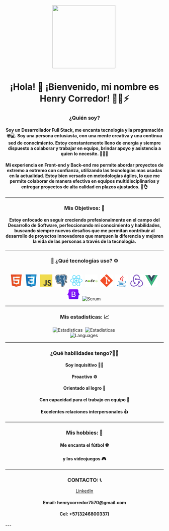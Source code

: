 <div id="header" align="center">
    <img src="https://media.giphy.com/media/v1.Y2lkPTc5MGI3NjExZ3BpOGZ1dXEya2U1OGxpanh3azh5eGtoc3QxcnUzeHljeXMyeWhnNyZlcD12MV9pbnRlcm5hbF9naWZfYnlfaWQmY3Q9Zw/l3q2KRkOVYvi8WfU4/giphy.gif" width="200" height="200"/>&nbsp;
    <h1>¡Hola! 👋 ¡Bienvenido, mi nombre es Henry Corredor! 🕵️‍♂️⚡</h1>
    <h3>¿Quién soy?</h3>
    <h4>Soy un Desarrollador Full Stack, me encanta tecnología y la programación 🤓💻. Soy una persona entusiasta, con una mente creativa y una continua sed de conocimiento. Estoy constantemente lleno de energía y siempre dispuesto a colaborar y trabajar en equipo, brindar apoyo y asistencia a quien lo necesite. 🤝💪😉</h4>
    <h4>Mi experiencia en Front-end y Back-end me permite abordar proyectos de extremo a extremo con confianza, utilizando las tecnologías mas usadas en la actualidad. Estoy bien versado en metodologías ágiles, lo que me permite colaborar de manera efectiva en equipos multidisciplinarios y entregar proyectos de alta calidad en plazos ajustados. 🚀👌</h4> 
</div>

---
<div align="center">
    <h3>Mis Objetivos: 🎯</h3>
    <h4>Estoy enfocado en seguir creciendo profesionalmente en el campo del Desarrollo de Software, perfeccionando mi conocimiento y habilidades, buscando siempre nuevos desafíos que me permitan contribuir al desarrollo de proyectos innovadores que marquen la diferencia y mejoren la vida de las personas a través de la tecnología.</h4>
</div>

---
<div align="center">
    <h3>🔨 ¿Qué tecnologías uso? ⚙️</h3> 
    <br/>   
    <div>
        <img src="https://github.com/devicons/devicon/blob/master/icons/html5/html5-original.svg" title="HTML5" alt="HTML" width="40" height="40"/>&nbsp;
        <img src="https://github.com/devicons/devicon/blob/master/icons/css3/css3-original.svg" title="CSS3" alt="CSS" width="40" height="40"/>&nbsp;
        <img src="https://github.com/devicons/devicon/blob/master/icons/javascript/javascript-original.svg" title="JavaScript" alt="JS" width="40" height="40"/>&nbsp;
        <img src="https://github.com/devicons/devicon/blob/master/icons/postgresql/postgresql-original.svg" title="PostgreSQL" alt="SQL" width="40" height="40"/>&nbsp;
        <img src="https://github.com/devicons/devicon/blob/master/icons/react/react-original.svg" title="React" alt="React" width="40" height="40"/>&nbsp;
        <img src="https://github.com/devicons/devicon/blob/master/icons/nodejs/nodejs-original-wordmark.svg" title="NodeJs" alt="Node" width="40" height="40"/>&nbsp;
        <img src="https://github.com/devicons/devicon/blob/master/icons/git/git-original.svg" title="Git" alt="Git" width="40" height="40"/>&nbsp;
        <img src="https://github.com/devicons/devicon/blob/master/icons/java/java-original.svg" title="Java" alt="Java" width="40" height="40"/>&nbsp;
        <img src="https://github.com/devicons/devicon/blob/master/icons/redux/redux-original.svg" title="Redux" alt="Redux" width="40" height="40"/>&nbsp;
        <img src="https://github.com/devicons/devicon/blob/master/icons/vuejs/vuejs-original.svg" title="Vue.js" alt="Vue" width="40" height="40"/>&nbsp;
        <img src="https://github.com/devicons/devicon/blob/master/icons/bootstrap/bootstrap-original.svg" title="Bootstrap" alt="Bootstrap" width="40" height="40"/>&nbsp;
        <img src="https://www.scrum.org/themes/custom/scrumorg_v2/assets/images/logo-250.png" title="Scrum" alt="Scrum" width="40" height="40"/>&nbsp;
    </div>
</div>

---
<div align="center">
    <h3>Mis estadisticas: 📈</h3>
    <img src="https://streak-stats.demolab.com?user=henrycorredor7570&theme=github-green-purple&hide_border=true&border_radius=4&locale=es" title="Estadisticas" alt="Estadisticas" width="400" height="187" margin="none" padding="none"/>&nbsp;
    <img src="https://github-readme-stats.vercel.app/api?username=henrycorredor7570&show_icons=true&theme=aura&locale=es" title="Estadisticas" alt="Estadisticas" width="400" height="177" margin="none" padding="none"/>&nbsp;
    <br/>
    <img src="https://github-readme-stats.vercel.app/api/top-langs/?username=henrycorredor7570&hide_progress=false&locale=es" title="Languages" alt="Languages"  width="400" height="170"/>&nbsp;
</div>

---
<div align="center">
    <h3>¿Qué habilidades tengo?🏃‍♂️</h3>
    <h4>Soy inquisitivo 🕵️‍♂️</h4>
    <h4>Proactivo ⚙️</h4>
    <h4>Orientado al logro 🥇</h4>
    <h4>Con capacidad para el trabajo en equipo 🤝</h4>
    <h4>Excelentes relaciones interpersonales 👍</h4>
</div>

---
<div align="center">
    <h3>Mis hobbies: 🎳</h3>
    <h4>Me encanta el fútbol ⚽</h4>
    <h4>y los videojuegos 🎮</h4>
</div>

---
<div align="center">
    <h3>CONTACTO: 📞</h3>
    <a href="https://www.linkedin.com/in/henry-corredor-developer" target="_blank">LinkedIn</a>
    <h4>Email: henrycorredor7570@gmail.com</h4>
    <h4>Cel: +57(3246800337)</h4>
</div>
---
